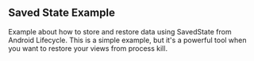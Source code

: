 ## Saved State Example

Example about how to store and restore data using SavedState from Android Lifecycle.
This is a simple example, but it's a powerful tool when you want to restore your views from process kill.